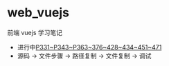 # web_vuejs

前端 vuejs 学习笔记

- 进行中[P331~P343~P363~376~428~434~451~471](https://www.processon.com/mindmap/63ac109f6592974cd49ff115)
- 源码 -> 文件步骤 -> 路径复制 -> 文件复制 -> 调试

